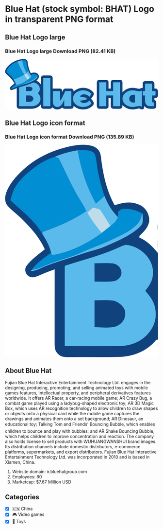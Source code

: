 # Blue Hat (stock symbol: BHAT) Logo in transparent PNG format

## Blue Hat Logo large

### Blue Hat Logo large Download PNG (82.41 KB)

![Blue Hat Logo large Download PNG (82.41 KB)](/img/orig/BHAT_BIG-0ba87541.png)

## Blue Hat Logo icon format

### Blue Hat Logo icon format Download PNG (135.89 KB)

![Blue Hat Logo icon format Download PNG (135.89 KB)](/img/orig/BHAT-6d7aff4a.png)

## About Blue Hat

Fujian Blue Hat Interactive Entertainment Technology Ltd. engages in the designing, producing, promoting, and selling animated toys with mobile games features, intellectual property, and peripheral derivatives features worldwide. It offers AR Racer, a car-racing mobile game; AR Crazy Bug, a combat game played using a ladybug-shaped electronic toy; AR 3D Magic Box, which uses AR recognition technology to allow children to draw shapes or objects onto a physical card while the mobile game captures the drawings and animates them onto a set background; AR Dinosaur, an educational toy; Talking Tom and Friends' Bouncing Bubble, which enables children to bounce and play with bubbles; and AR Shake Bouncing Bubble, which helps children to improve concentration and reaction. The company also holds license to sell products with WUHUANGWANSHUI brand images. Its distribution channels include domestic distributors, e-commerce platforms, supermarkets, and export distributors. Fujian Blue Hat Interactive Entertainment Technology Ltd. was incorporated in 2010 and is based in Xiamen, China.

1. Website domain: ir.bluehatgroup.com
2. Employees: 80
3. Marketcap: $7.67 Million USD


## Categories
- [x] 🇨🇳 China
- [x] 🎮 Video games
- [x] 🧸 Toys
